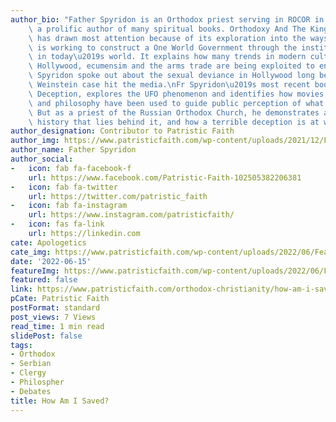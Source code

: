 ```yaml
---
author_bio: "Father Spyridon is an Orthodox priest serving in ROCOR in England and\
    \ a prolific author of many spiritual books. Orthodoxy And The Kingdom of Satan\
    \ has drawn most attention because of its exploration into the ways in which Satan\
    \ is working to construct a One World Government through the institutions we see\
    \ in today\u2019s world. It explains how many trends in modern culture, including\
    \ Hollywood, ecumensim and the arms trade are being exploited to enslave us. Fr\
    \ Spyridon spoke out about the sexual deviance in Hollywood long before the Harvey\
    \ Weinstein case hit the media.\nFr Spyridon\u2019s most recent book, The UFO\
    \ Deception, explores the UFO phenomenon and identifies how movies, technology\
    \ and philosophy have been used to guide public perception of what is happening.\
    \ But as a priest of the Russian Orthodox Church, he demonstrates a much longer\
    \ history that lies behind it, and how a terrible deception is at work."
author_designation: Contributor to Patristic Faith
author_img: https://www.patristicfaith.com/wp-content/uploads/2021/12/Fr20Spyridon-150x150.webp
author_name: Father Spyridon
author_social:
-   icon: fab fa-facebook-f
    url: https://www.facebook.com/Patristic-Faith-102505382206381
-   icon: fab fa-twitter
    url: https://twitter.com/patristic_faith
-   icon: fab fa-instagram
    url: https://www.instagram.com/patristicfaith/
-   icon: fas fa-link
    url: https://linkedin.com
cate: Apologetics
cate_img: https://www.patristicfaith.com/wp-content/uploads/2022/06/Featured-Image-19.png
date: '2022-06-15'
featureImg: https://www.patristicfaith.com/wp-content/uploads/2022/06/Featured-Image-19.png
featured: false
link: https://www.patristicfaith.com/orthodox-christianity/how-am-i-saved/
pCate: Patristic Faith
postFormat: standard
post_views: 7 Views
read_time: 1 min read
slidePost: false
tags:
- Orthodox
- Serbian
- Clergy
- Philospher
- Debates
title: How Am I Saved?
---
```


